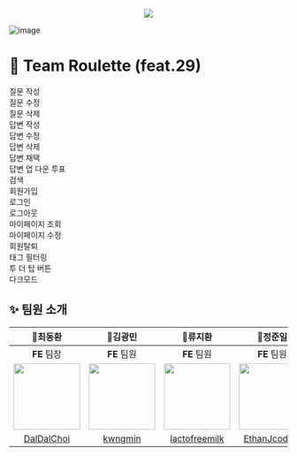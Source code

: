 <p align="center">
  <img src="https://i.imgur.com/dU8a9Hw.png">
</p>


![image](https://user-images.githubusercontent.com/107447964/200229035-1993b2ed-3bb2-48f5-b157-dbdc95f7bf7b.png)



# 🎰 Team Roulette (feat.29)
질문 작성<br>
질문 수정<br>
질문 삭제<br>
답변 작성<br>
답변 수정<br>
답변 삭제<br>
답변 채택<br>
답변 업 다운 투표<br>
검색<br>
회원가입<br>
로그인<br>
로그아웃<br>
마이페이지 조회<br>
마이페이지 수정<br>
회원탈퇴<br>
태그 필터링<br>
투 더 탑 버튼<br>
다크모드<br>


## ✨ 팀원 소개
🥇**최동환**|🥈**김광민**|🥈**류지환**|🥈**정준일**|🥈**김창일**|🥈**이혜광**|🥈**정회승**
:---:|:---:|:---:|:---:|:---:|:---:|:---:|
**FE** 팀장|**FE** 팀원|**FE** 팀원|**FE** 팀원|**BE** 팀원|**BE** 팀원|**BE** 팀원
<img src="https://user-images.githubusercontent.com/100268187/197487386-e88d87be-bf0d-454d-a0df-4a1eea3ffda6.jpg" width=120>|<img src="https://user-images.githubusercontent.com/100268187/197487213-f4191876-4a98-4018-b533-69e5ae3def50.jpg" width=120>|<img src="https://user-images.githubusercontent.com/100268187/197487016-8f0cadec-fea2-4e0a-9cda-1a295b8471bf.png" width=120>|<img src="https://user-images.githubusercontent.com/100268187/197486749-73921ccf-1488-4e63-91f4-9a65fa24c9e4.jpg" width=120>|<img src="https://user-images.githubusercontent.com/100268187/197486244-7e5cbf1e-7ee3-4681-8a4c-6e9a4b84bca5.jpg" width=120>|<img src="https://user-images.githubusercontent.com/100268187/197087475-418d469d-d1c1-4310-856b-917e44d2845f.jpg" width=120>|<img src="https://avatars.githubusercontent.com/u/77319155?s=400&u=2a753cd0895d12c668650e77afccb3f9f14af34d&v=4" width=120>   
[DalDalChoi](https://github.com/DalDalChoi)|[kwngmin](https://github.com/kwngmin)|[lactofreemilk](https://github.com/lactofreemilk)|[EthanJcoding](https://github.com/EthanJcoding)|[INewWorldI](https://github.com/INewWorldI)|[hea0408never](https://github.com/hea0408never)|[montsaintandco](https://github.com/montsaintandco)

